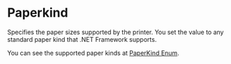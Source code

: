 # Paperkind

Specifies the paper sizes supported by the printer. You set the value to any standard paper kind that .NET Framework supports.

You can see the supported paper kinds at [PaperKind Enum](https://learn.microsoft.com/en-us/dotnet/api/system.drawing.printing.paperkind).
